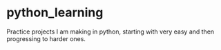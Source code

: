 # python_learning
Practice projects I am making in python, starting with very easy and then progressing to harder ones.
